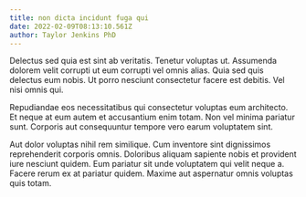 ```yaml
---
title: non dicta incidunt fuga qui
date: 2022-02-09T08:13:10.561Z
author: Taylor Jenkins PhD
---
```


Delectus sed quia est sint ab veritatis. Tenetur voluptas ut. Assumenda dolorem velit corrupti ut eum corrupti vel omnis alias. Quia sed quis delectus eum nobis. Ut porro nesciunt consectetur facere est debitis. Vel nisi omnis qui.

Repudiandae eos necessitatibus qui consectetur voluptas eum architecto. Et neque at eum autem et accusantium enim totam. Non vel minima pariatur sunt. Corporis aut consequuntur tempore vero earum voluptatem sint.

Aut dolor voluptas nihil rem similique. Cum inventore sint dignissimos reprehenderit corporis omnis. Doloribus aliquam sapiente nobis et provident iure nesciunt quidem. Eum pariatur sit unde voluptatem qui velit neque a. Facere rerum ex at pariatur quidem. Maxime aut aspernatur omnis voluptas quis totam.
